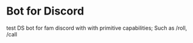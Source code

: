 # Bot for Discord
test DS bot for fam discord with with primitive capabilities;
Such as /roll, /call 
